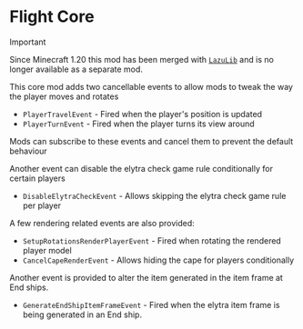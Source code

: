 # Flight Core
> [!IMPORTANT]
> Since Minecraft 1.20 this mod has been merged with
> [`LazuLib`](https://github.com/endorh/lazulib)
> and is no longer available as a separate mod.

This core mod adds two cancellable events to allow mods to tweak the way the player moves and rotates
 
 - `PlayerTravelEvent` - Fired when the player's position is updated
 - `PlayerTurnEvent` - Fired when the player turns its view around

Mods can subscribe to these events and cancel them to prevent the default behaviour

Another event can disable the elytra check game rule conditionally for certain players
 - `DisableElytraCheckEvent` - Allows skipping the elytra check game rule per player

A few rendering related events are also provided:
 - `SetupRotationsRenderPlayerEvent` - Fired when rotating the rendered player model
 - `CancelCapeRenderEvent` - Allows hiding the cape for players conditionally

Another event is provided to alter the item generated in the item frame at End ships.
 - `GenerateEndShipItemFrameEvent` - Fired when the elytra item frame
   is being generated in an End ship.
